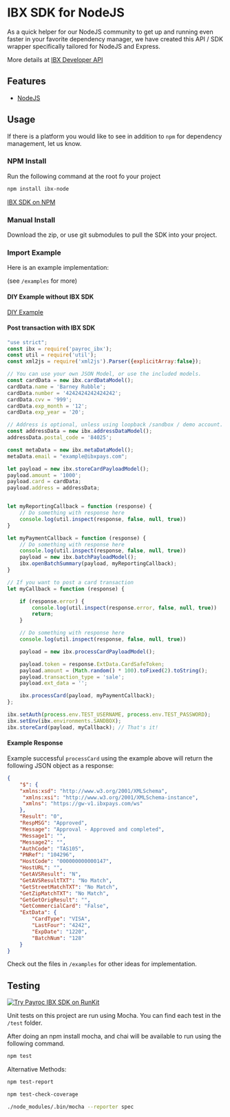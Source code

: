 # IBX SDK for NodeJS

As a quick helper for our NodeJS community to get up and running even faster in your favorite dependency manager, we have created this API / SDK wrapper specifically tailored for NodeJS and Express. 

More details at [IBX Developer API](https://www.integritypays.com/developers/apis/soap-apis/#implementation-examples)

<!-- ![EMV Teaser](images/animation-dip_0-60.gif) -->

## Features
- [NodeJS](https://nodejs.org/en/)

## Usage 
If there is a platform you would like to see in addition to `npm` for dependency management, let us know.

### NPM Install
Run the following command at the root fo your project

```bash
npm install ibx-node
```

[IBX SDK on NPM](https://www.npmjs.com/package/payroc_ibx)


### Manual Install

Download the zip, or use git submodules to pull the SDK into your project.

### Import Example

Here is an example implementation:

(see `/examples` for more)

#### DIY Example without IBX SDK
[DIY Example](examples/diy-implementation.js)

#### Post transaction with IBX SDK
```javascript
"use strict";
const ibx = require('payroc_ibx');
const util = require('util');
const xml2js = require('xml2js').Parser({explicitArray:false});

// You can use your own JSON Model, or use the included models.
const cardData = new ibx.cardDataModel();
cardData.name = 'Barney Rubble';
cardData.number = '4242424242424242';
cardData.cvv = '999';
cardData.exp_month = '12';
cardData.exp_year = '20';

// Address is optional, unless using loopback /sandbox / demo account.
const addressData = new ibx.addressDataModel();
addressData.postal_code = '84025';

const metaData = new ibx.metaDataModel();
metaData.email = "example@ibxpays.com";

let payload = new ibx.storeCardPayloadModel();
payload.amount = '1000';
payload.card = cardData;
payload.address = addressData;


let myReportingCallback = function (response) {
    // Do something with response here
    console.log(util.inspect(response, false, null, true))
}

let myPaymentCallback = function (response) {
    // Do something with response here
    console.log(util.inspect(response, false, null, true))
    payload = new ibx.batchPayloadModel();
    ibx.openBatchSummary(payload, myReportingCallback);
}

// If you want to post a card transaction
let myCallback = function (response) {

    if (response.error) {
        console.log(util.inspect(response.error, false, null, true))
        return;
    }

    // Do something with response here
    console.log(util.inspect(response, false, null, true))

    payload = new ibx.processCardPayloadModel();

    payload.token = response.ExtData.CardSafeToken;
    payload.amount = (Math.random() * 100).toFixed(2).toString();
    payload.transaction_type = 'sale';
    payload.ext_data = '';

    ibx.processCard(payload, myPaymentCallback);
};

ibx.setAuth(process.env.TEST_USERNAME, process.env.TEST_PASSWORD);
ibx.setEnv(ibx.environments.SANDBOX);
ibx.storeCard(payload, myCallback); // That's it!

```



#### Example Response
Example successful `processCard` using the example above will return the following JSON object as a response:
```json
{
    "$": {
    "xmlns:xsd": "http://www.w3.org/2001/XMLSchema",
     "xmlns:xsi": "http://www.w3.org/2001/XMLSchema-instance",
     "xmlns": "https://gw-v1.ibxpays.com/ws"
    },
    "Result": "0",
    "RespMSG": "Approved",
    "Message": "Approval - Approved and completed",
    "Message1": "",
    "Message2": "",
    "AuthCode": "TAS105",
    "PNRef": "104296",
    "HostCode": "000000000000147",
    "HostURL": "",
    "GetAVSResult": "N",
    "GetAVSResultTXT": "No Match",
    "GetStreetMatchTXT": "No Match",
    "GetZipMatchTXT": "No Match",
    "GetGetOrigResult": "",
    "GetCommercialCard": "False",
    "ExtData": {
        "CardType": "VISA",
        "LastFour": "4242",
        "ExpDate": "1220",
        "BatchNum": "128"
    }
}

```

Check out the files in `/examples` for other ideas for implementation.

## Testing
[![Try Payroc IBX SDK on RunKit](https://badge.runkitcdn.com/payroc_ibx.svg)](https://npm.runkit.com/payroc_ibx)

Unit tests on this project are run using Mocha. You can find each test in the `/test` folder.

After doing an npm install mocha, and chai will be available to run using the following command. 


```bash
npm test
```

Alternative Methods:

```bash
npm test-report
```

```bash
npm test-check-coverage
```

```bash
./node_modules/.bin/mocha --reporter spec
```  
